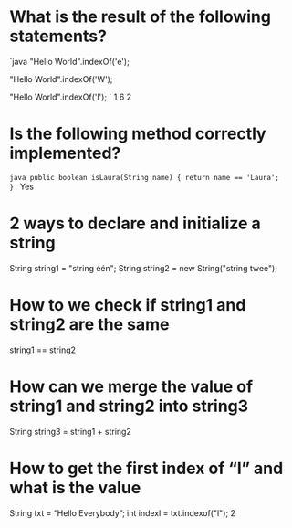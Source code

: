# What is the result of the following statements?

`java
"Hello World".indexOf('e');

"Hello World".indexOf('W');

"Hello World".indexOf('l');
`
1
6
2

# Is the following method correctly implemented?

`java
public boolean isLaura(String name) {
    return name == 'Laura';    
}
`
Yes

# 2 ways to declare and initialize a string
String string1 = "string één";
String string2 = new String("string twee");
# How to we check if string1 and string2 are the same
string1 == string2
# How can we merge the value of string1 and string2 into string3
String string3 = string1 + string2
# How to get the first index of “l” and what is the value
String txt = “Hello Everybody”;
int indexl = txt.indexof("l");
2

